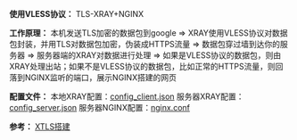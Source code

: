 **使用VLESS协议：** 
TLS-XRAY+NGINX

**工作原理：** 
本机发送TLS加密的数据包到google $\Longrightarrow$ XRAY使用VLESS协议对数据包封装，并用TLS对数据包加密，伪装成HTTPS流量 $\Longrightarrow$ 数据包穿过墙到达你的服务器 $\Longrightarrow$ 服务器端的XRAY对数据进行处理 $\Longrightarrow$ 如果是VLESS协议的数据包，则由XRAY处理出站；如果不是VLESS协议的数据包，比如正常的HTTPS流量，则回落到NGINX监听的端口，展示NGINX搭建的网页

**配置文件：** 
本地XRAY配置：[config_client.json](config_client.json)
服务器XRAY配置：[config_server.json](config_server.json)
服务器NGINX配置：[nginx.conf](nginx.conf)

**参考：** 
[XTLS搭建](https://www.youtube.com/watch?v=7GHh91AYAmM&t=372s)